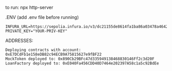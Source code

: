 to run: npx http-server

.ENV (add .env file before running)
```
INFURA_URL=https://sepolia.infura.io/v3/dc21155de8614fa1ba86a03478a46428
PRIVATE_KEY="YOUR-PRIV-KEY"
```

ADDRESSES:
```
Deploying contracts with account: 0xE7DCdFb1e158eDB82c94ECB9A75815627e9fBF22
MockToken deployed to: 0x890Cb29BFc47d335949138468830146Ff2c3d20F
LoanFactory deployed to: 0xE040Fa456CDD40D7464e202397A58c1a5c92BdEe
```
